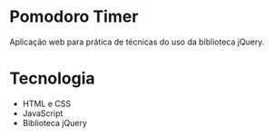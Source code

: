 # Pomodoro Timer
Aplicação web para prática de técnicas do uso da biblioteca jQuery.

# Tecnologia
- HTML e CSS
- JavaScript
- Biblioteca jQuery